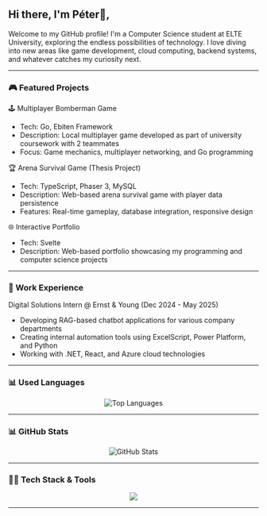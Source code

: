 ## Hi there, I'm Péter👋,

Welcome to my GitHub profile! I'm a Computer Science student at ELTE University, exploring the endless possibilities of technology. I love diving into new areas like game development, cloud computing, backend systems, and whatever catches my curiosity next.

---

### 🎮 Featured Projects

🕹️ Multiplayer Bomberman Game
- Tech: Go, Ebiten Framework
- Description: Local multiplayer game developed as part of university coursework with 2 teammates
- Focus: Game mechanics, multiplayer networking, and Go programming

🏆 Arena Survival Game (Thesis Project)
- Tech: TypeScript, Phaser 3, MySQL
- Description: Web-based arena survival game with player data persistence
- Features: Real-time gameplay, database integration, responsive design

🌐 Interactive Portfolio
- Tech: Svelte
- Description: Web-based portfolio showcasing my programming and computer science projects

---

### 💼 Work Experience

Digital Solutions Intern @ Ernst & Young (Dec 2024 - May 2025)
- Developing RAG-based chatbot applications for various company departments
- Creating internal automation tools using ExcelScript, Power Platform, and Python
- Working with .NET, React, and Azure cloud technologies

---

### 📊 Used Languages

<div align="center">
  <img src="https://github-readme-stats.vercel.app/api/top-langs/?username=erdospeet11&layout=donut&theme=dark&hide_border=true" alt="Top Languages" />
</div>

---

### 📊 GitHub Stats

<div align="center">
  <img src="https://github-readme-stats.vercel.app/api?username=erdospeet11&show_icons=true&theme=dark&hide_border=true" alt="GitHub Stats" />
</div>

---

### 🧑‍💻 Tech Stack & Tools

<p align="center">
  <a href="https://skillicons.dev">
    <img src="https://skillicons.dev/icons?i=figma,azure,blender,cs,css,dotnet,flask,githubactions,go,godot,graphql,html,js,lua,mint,neovim,nodejs,postgres,postman,py,react,sqlite,supabase,svelte,threejs,terraform,ts,unity,vscode,webpack" />
  </a>
</p>

---
